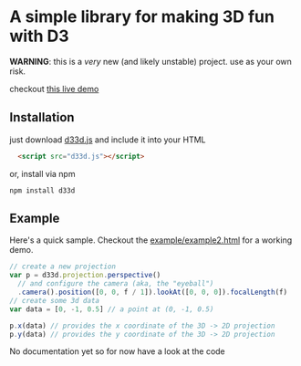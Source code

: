 # A simple library for making 3D fun with D3

__WARNING__: this is a _very_ new (and likely unstable) project. use as your own risk.

checkout [this live demo](http://vicapow.github.io/d33d/example/example2.html)

## Installation

just download [d33d.js](https://raw.github.com/vicapow/d33d/master/d33d.js) and include it into your HTML

````html
  <script src="d33d.js"></script>
````

or, install via npm

    npm install d33d

## Example

Here's a quick sample. Checkout the [example/example2.html](http://vicapow.github.io/d33d/example/example2.html) for a working demo.

````js
// create a new projection
var p = d33d.projection.perspective()
  // and configure the camera (aka, the "eyeball")
  .camera().position([0, 0, f / 1]).lookAt([0, 0, 0]).focalLength(f)
// create some 3d data
var data = [0, -1, 0.5] // a point at (0, -1, 0.5)

p.x(data) // provides the x coordinate of the 3D -> 2D projection
p.y(data) // provides the y coordinate of the 3D -> 2D projection
````

No documentation yet so for now have a look at the code